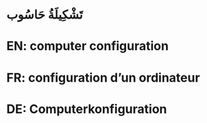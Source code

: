 # تَشْكِيلَةُ حَاسُوب

# EN: computer configuration

# FR: configuration d’un ordinateur

# DE: Computerkonfiguration
